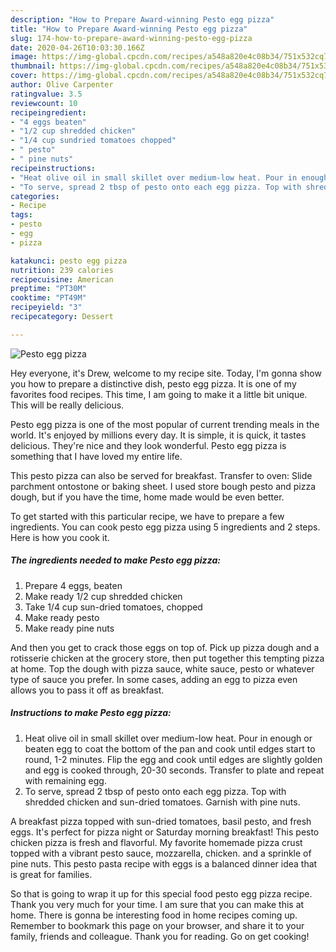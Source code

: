 ```yaml
---
description: "How to Prepare Award-winning Pesto egg pizza"
title: "How to Prepare Award-winning Pesto egg pizza"
slug: 174-how-to-prepare-award-winning-pesto-egg-pizza
date: 2020-04-26T10:03:30.166Z
image: https://img-global.cpcdn.com/recipes/a548a820e4c08b34/751x532cq70/pesto-egg-pizza-recipe-main-photo.jpg
thumbnail: https://img-global.cpcdn.com/recipes/a548a820e4c08b34/751x532cq70/pesto-egg-pizza-recipe-main-photo.jpg
cover: https://img-global.cpcdn.com/recipes/a548a820e4c08b34/751x532cq70/pesto-egg-pizza-recipe-main-photo.jpg
author: Olive Carpenter
ratingvalue: 3.5
reviewcount: 10
recipeingredient:
- "4 eggs beaten"
- "1/2 cup shredded chicken"
- "1/4 cup sundried tomatoes chopped"
- " pesto"
- " pine nuts"
recipeinstructions:
- "Heat olive oil in small skillet over medium-low heat. Pour in enough or beaten egg to coat the bottom of the pan and cook until edges start to round, 1-2 minutes. Flip the egg and cook until edges are slightly golden and egg is cooked through, 20-30 seconds. Transfer to plate and repeat with remaining egg."
- "To serve, spread 2 tbsp of pesto onto each egg pizza. Top with shredded chicken and sun-dried tomatoes. Garnish with pine nuts."
categories:
- Recipe
tags:
- pesto
- egg
- pizza

katakunci: pesto egg pizza 
nutrition: 239 calories
recipecuisine: American
preptime: "PT30M"
cooktime: "PT49M"
recipeyield: "3"
recipecategory: Dessert

---
```



![Pesto egg pizza](https://img-global.cpcdn.com/recipes/a548a820e4c08b34/751x532cq70/pesto-egg-pizza-recipe-main-photo.jpg)

Hey everyone, it's Drew, welcome to my recipe site. Today, I'm gonna show you how to prepare a distinctive dish, pesto egg pizza. It is one of my favorites food recipes. This time, I am going to make it a little bit unique. This will be really delicious.

Pesto egg pizza is one of the most popular of current trending meals in the world. It's enjoyed by millions every day. It is simple, it is quick, it tastes delicious. They're nice and they look wonderful. Pesto egg pizza is something that I have loved my entire life.

This pesto pizza can also be served for breakfast. Transfer to oven: Slide parchment ontostone or baking sheet. I used store bough pesto and pizza dough, but if you have the time, home made would be even better.


To get started with this particular recipe, we have to prepare a few ingredients. You can cook pesto egg pizza using 5 ingredients and 2 steps. Here is how you cook it.

<!--inarticleads1-->

##### The ingredients needed to make Pesto egg pizza:

1. Prepare 4 eggs, beaten
1. Make ready 1/2 cup shredded chicken
1. Take 1/4 cup sun-dried tomatoes, chopped
1. Make ready  pesto
1. Make ready  pine nuts


And then you get to crack those eggs on top of. Pick up pizza dough and a rotisserie chicken at the grocery store, then put together this tempting pizza at home. Top the dough with pizza sauce, white sauce, pesto or whatever type of sauce you prefer. In some cases, adding an egg to pizza even allows you to pass it off as breakfast. 

<!--inarticleads2-->

##### Instructions to make Pesto egg pizza:

1. Heat olive oil in small skillet over medium-low heat. Pour in enough or beaten egg to coat the bottom of the pan and cook until edges start to round, 1-2 minutes. Flip the egg and cook until edges are slightly golden and egg is cooked through, 20-30 seconds. Transfer to plate and repeat with remaining egg.
1. To serve, spread 2 tbsp of pesto onto each egg pizza. Top with shredded chicken and sun-dried tomatoes. Garnish with pine nuts.


A breakfast pizza topped with sun-dried tomatoes, basil pesto, and fresh eggs. It&#39;s perfect for pizza night or Saturday morning breakfast! This pesto chicken pizza is fresh and flavorful. My favorite homemade pizza crust topped with a vibrant pesto sauce, mozzarella, chicken. and a sprinkle of pine nuts. This pesto pasta recipe with eggs is a balanced dinner idea that is great for families. 

So that is going to wrap it up for this special food pesto egg pizza recipe. Thank you very much for your time. I am sure that you can make this at home. There is gonna be interesting food in home recipes coming up. Remember to bookmark this page on your browser, and share it to your family, friends and colleague. Thank you for reading. Go on get cooking!
